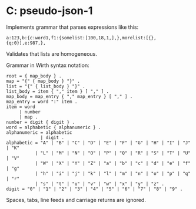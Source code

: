 # C: pseudo-json-1

Implements grammar that parses expressions like this:

```
a:123,b:{c:word1,f1:{somelist:[100,18,1,],},morelist:[{},{q:0}],e:987,},
```

Validates that lists are homogeneous.

Grammar in Wirth syntax notation:

```
root = { map_body } .
map = "{" { map_body } "}" .
list = "{" { list_body } "}" .
list_body = item { "," item } [ "," ] .
map_body = map_entry { "," map_entry } [ "," ] .
map_entry = word ":" item .
item = word
     | number
     | map .
number = digit { digit } .
word = alphabetic { alphanumeric } .
alphanumeric = alphabetic
             | digit .
alphabetic = "A" | "B" | "C" | "D" | "E" | "F" | "G" | "H" | "I" | "J" | "K"
           | "L" | "M" | "N" | "O" | "P" | "Q" | "R" | "S" | "T" | "U" | "V"
           | "W" | "X" | "Y" | "Z" | "a" | "b" | "c" | "d" | "e" | "f" | "g"
           | "h" | "i" | "j" | "k" | "l" | "m" | "n" | "o" | "p" | "q" | "r"
           | "s" | "t" | "u" | "v" | "w" | "x" | "y" | "z" .
digit = "0" | "1" | "2" | "3" | "4" | "5" | "6" | "7" | "8" | "9" .
```

Spaces, tabs, line feeds and carriage returns are ignored.
